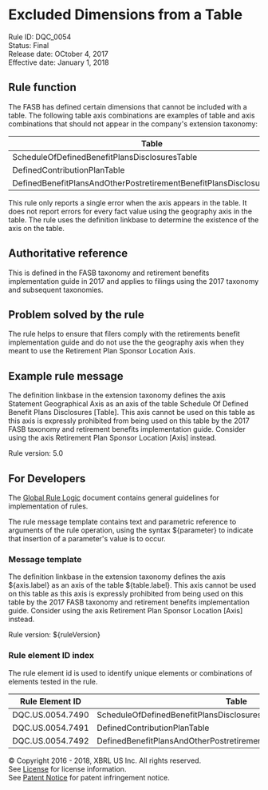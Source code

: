 # Excluded Dimensions from a Table
Rule ID: DQC_0054  
Status:  Final  
Release date: OCtober 4, 2017  
Effective date: January 1, 2018  

## Rule function

The FASB has defined certain dimensions that cannot be included with a table. The following table axis combinations are examples of table and axis combinations that should not appear in the company's extension taxonomy:

| Table | Axis |
| --- | --- |
| ScheduleOfDefinedBenefitPlansDisclosuresTable | StatementGeographicalAxis |
| DefinedContributionPlanTable | StatementGeographicalAxis |
| DefinedBenefitPlansAndOtherPostretirementBenefitPlansDisclosuresTable | StatementGeographicalAxis |

This rule only reports a single error when the axis appears in the table. It does not report errors for every fact value using the geography axis in the table. The rule uses the definition linkbase to determine the existence of the axis on the table.

## Authoritative reference

This is defined in the FASB taxonomy and retirement benefits implementation guide in 2017 and applies to filings using the 2017 taxonomy and subsequent taxonomies.

## Problem solved by the rule

The rule helps to ensure that filers comply with the retirements benefit implementation guide and do not use the the geography axis when they meant to use the Retirement Plan Sponsor Location Axis.

## Example rule message

The definition linkbase in the extension taxonomy defines the axis Statement Geographical Axis as an axis of the table Schedule Of Defined Benefit Plans Disclosures [Table]. This axis cannot be used on this table as this axis is expressly prohibited from being used on this table by the 2017 FASB taxonomy and retirement benefits implementation guide. Consider using the axis Retirement Plan Sponsor Location [Axis] instead.

Rule version: 5.0

## For Developers

The [Global Rule Logic](https://xbrl.us/dqc_0001) document contains general guidelines for implementation of rules.

The rule message template contains text and parametric reference to arguments of the rule operation, using the syntax ${parameter} to indicate that insertion of a parameter's value is to occur.

### Message template

The definition linkbase in the extension taxonomy defines the axis ${axis.label} as an axis of the table ${table.label}. This axis cannot be used on this table as this axis is expressly prohibited from being used on this table by the 2017 FASB taxonomy and retirement benefits implementation guide. Consider using the axis Retirement Plan Sponsor Location [Axis] instead.

Rule version: ${ruleVersion}

### Rule element ID index

The rule element id is used to identify unique elements or combinations of elements tested in the rule.

| Rule Element ID | Table | Axis |
| --- | --- | --- |
| DQC.US.0054.7490 | ScheduleOfDefinedBenefitPlansDisclosuresTable | StatementGeographicalAxis |
| DQC.US.0054.7491 | DefinedContributionPlanTable | StatementGeographicalAxis |
| DQC.US.0054.7492 | DefinedBenefitPlansAndOtherPostretirementBenefitPlansDisclosuresTable | StatementGeographicalAxis |

© Copyright 2016 - 2018, XBRL US Inc. All rights reserved.   
See [License](https://xbrl.us/dqc-license) for license information.  
See [Patent Notice](https://xbrl.us/dqc-patent) for patent infringement notice.
